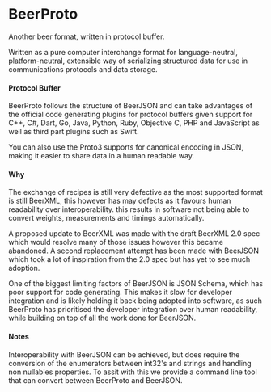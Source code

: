 # BeerProto

Another beer format, written in protocol buffer.

Written as a pure computer interchange format for language-neutral, platform-neutral, extensible way of serializing structured data for use in communications protocols and data storage.

#### Protocol Buffer
BeerProto follows the structure of BeerJSON and can take advantages of the official code generating plugins for protocol buffers given support for C++, C#, Dart, Go, Java, Python, Ruby, Objective C, PHP and JavaScript as well as third part plugins such as Swift.

You can also use the Proto3 supports for canonical encoding in JSON, making it easier to share data in a human readable way.

#### Why
The exchange of recipes is still very defective as the most supported format is still BeerXML, this however has may defects as it favours human readability over interoperability. this results in software not being able to convert weights, measurements and timings automatically. 

A proposed update to BeerXML was made with the draft BeerXML 2.0 spec which would resolve many of those issues however this became abandoned.
A second replacement attempt has been made with BeerJSON which took a lot of inspiration from the 2.0 spec but has yet to see much adoption.   
  
One of the biggest limiting factors of BeerJSON is JSON Schema, which has poor support for code generating. This makes it slow for developer integration and is likely holding it back being adopted into software, as such BeerProto has prioritised the developer integration over human readability, while building on top of all the work done for BeerJSON.  

#### Notes

Interoperability with BeerJSON can be achieved, but does require the conversion of the enumerators between int32's and strings and handling non nullables properties. To assit with this we provide a command line tool that can convert between BeerProto and BeerJSON.